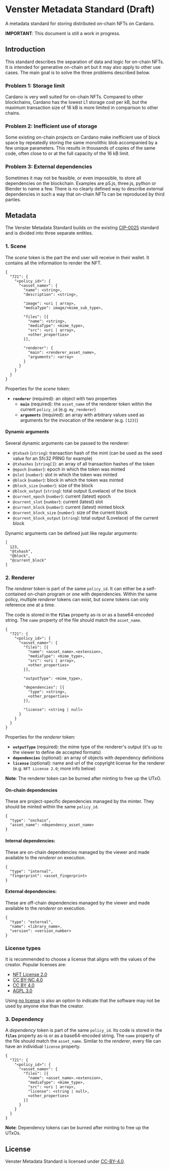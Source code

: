 # Venster Metadata Standard (Draft)
A metadata standard for storing distributed on-chain NFTs on Cardano.

**IMPORTANT**: This document is still a work in progress. 

## Introduction
This standard describes the separation of data and logic for on-chain NFTs. It
is intended for generative on-chain art but it may also apply to other use
cases. The main goal is to solve the three problems described below.

### **Problem 1**: Storage limit

Cardano is very well suited for on-chain NFTs. Compared to other blockchains,
Cardano has the lowest L1 storage cost per kB, but the maximum transaction size
of 16 kB is more limited in comparison to other chains.

### **Problem 2**: Inefficient use of storage

Some existing on-chain projects on Cardano make inefficient use of block space
by repeatedly storing the same monolithic blob accompanied by a few unique
parameters. This results in thousands of copies of the same code, often close to
or at the full capacity of the 16 kB limit.

### **Problem 3**: External dependencies

Sometimes it may not be feasible, or even impossible, to store all dependencies
on the blockchain. Examples are p5.js, three.js, python or Blender to name a
few. There is no clearly defined way to describe external dependencies in such a
way that on-chain NFTs can be reproduced by third parties.

## Metadata

The Venster Metadata Standard builds on the existing
[CIP-0025](https://github.com/cardano-foundation/CIPs/tree/master/CIP-0025)
standard and is divided into three separate entities.

### **1**. Scene

The *scene* token is the part the end user will receive in their wallet. It
contains all the information to render the NFT.

```
{
  "721": {
    "<policy_id>": {
      "<asset_name>": {
        "name": <string>,
        "description": <string>,

        "image": <uri | array>,
        "mediaType": image/<mime_sub_type>,
        
        "files": [{
          "name": <string>,
          "mediaType": <mime_type>,
          "src": <uri | array>,
          <other_properties>
        }],

        "renderer": {
          "main": <renderer_asset_name>,
          "arguments": <array>
        }
      }
    }
  }
}
```

Properties for the *scene* token:
- **`renderer`** (required): an object with two properties
  - **`main`** (required): the `asset_name` of the renderer token within the
    current `policy_id` (e.g. `my_renderer`)
  - **`arguments`** (required): an array with arbitrary values used as
    arguments for the invocation of the renderer (e.g. `[123]`)

#### Dynamic arguments

Several dynamic arguments can be passed to the renderer:
- `@txhash` (`string`): transaction hash of the mint (can be used as the seed
  value for an Sfc32 PRNG for example)
- `@txhashes` (`string[]`): an array of all transaction hashes of the token
- `@epoch` (`number`): epoch in which the token was minted
- `@slot` (`number`): slot in which the token was minted
- `@block` (`number`): block in which the token was minted
- `@block_size` (`number`): size of the block
- `@block_output` (`string`): total output (Lovelace) of the block
- `@current_epoch` (`number`): current (latest) epoch
- `@current_slot` (`number`): current (latest) slot
- `@current_block` (`number`): current (latest) minted block
- `@current_block_size` (`number`): size of the current block
- `@current_block_output` (`string`): total output (Lovelace) of the current
  block

Dynamic arguments can be defined just like regular arguments:

```
[
  123,
  "@txhash",
  "@block",
  "@current_block"
]
```

### **2**. Renderer

The *renderer* token is part of the same `policy_id`. It can either be a
self-contained on-chain program or one with dependencies. Within the same
policy, multiple *renderer* tokens can exist, but *scene* tokens can only
reference one at a time.

The code is stored in the **`files`** property as-is or as a base64-encoded
string. The `name` property of the file should match the `asset_name`.

```
{
  "721": {
    "<policy_id>": {
      "<asset_name>": {
        "files": [{
          "name": <asset_name>.<extension>,
          "mediaType": <mime_type>,
          "src": <uri | array>,
          <other_properties>
        }],

        "outputType": <mime_type>,

        "dependencies": [{
          "type": <string>,
          <other_properties>
        }],

        "license": <string | null>
      }
    }
  }
}
```

Properties for the *renderer* token:
- **`outputType`** (required): the mime type of the renderer's output (it's up
  to the viewer to define de accepted formats)
- **`dependencies`** (optional): an array of objects with dependency
  definitions
- **`license`** (optional): name and url of the copyright license for the
  renderer (e.g. `NFT License 2.0`; more info below)

**Note**: The renderer token can be burned after minting to free up the UTxO.

#### On-chain dependencies

These are project-specific dependencies managed by the minter. They should be
minted within the same `policy_id`.

```
{
  "type": "onchain",
  "asset_name": <dependency_asset_name>
}
```

#### Internal dependencies:

These are on-chain dependencies managed by the viewer and made available to the
*renderer* on execution.

```
{
  "type": "internal",
  "fingerprint": <asset_fingerprint>
}
```

#### External dependencies:

These are off-chain dependencies managed by the viewer and made available to the
*renderer* on execution.

```
{
  "type": "external",
  "name": <library_name>,
  "version": <version_number>
}
```

### License types

It is recommended to choose a license that aligns with the values of the
creator. Popular licenses are:

- [NFT License 2.0](https://www.nftlicense.org/)
- [CC BY-NC 4.0](https://creativecommons.org/licenses/by-nc/4.0/)
- [CC BY 4.0](https://creativecommons.org/licenses/by/4.0/)
- [AGPL 3.0](https://www.gnu.org/licenses/agpl-3.0.en.html)


Using [no license](https://choosealicense.com/no-permission/) is also an option
to indicate that the software may not be used by anyone else than the creator.

### **3**. Dependency

A *dependency* token is part of the same `policy_id`. Its code is stored in the
**`files`** property as-is or as a base64-encoded string. The `name` property of
the file should match the `asset_name`. Similar to the *renderer*, every file
can have an individual `license` property.

```
{
  "721": {
    "<policy_id>": {
      "<asset_name>": {
        "files": [{
          "name": <asset_name>.<extension>,
          "mediaType": <mime_type>,
          "src": <uri | array>,
          "license": <string | null>,
          <other_properties>
        }]
      }
    }
  }
}
```

**Note**: Dependency tokens can be burned after minting to free up the UTxOs.

## License
Venster Metadata Standard is licensed under
[CC-BY-4.0](https://creativecommons.org/licenses/by/4.0/legalcode).
